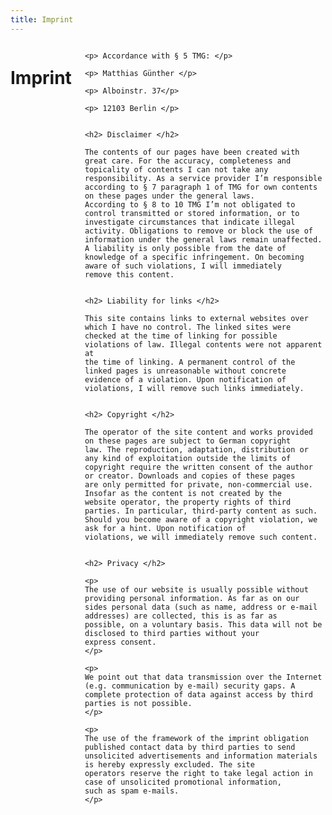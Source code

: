 ```yaml
---
title: Imprint
---
```

<div class="row">
  <div class="twelve columns">
    <h1>Imprint</h1>

    <p> Accordance with § 5 TMG: </p>

    <p> Matthias Günther </p>

    <p> Alboinstr. 37</p>

    <p> 12103 Berlin </p>


    <h2> Disclaimer </h2>

    The contents of our pages have been created with great care. For the accuracy, completeness and
    topicality of contents I can not take any responsibility. As a service provider I’m responsible
    according to § 7 paragraph 1 of TMG for own contents on these pages under the general laws.
    According to § 8 to 10 TMG I’m not obligated to control transmitted or stored information, or to
    investigate circumstances that indicate illegal activity. Obligations to remove or block the use of
    information under the general laws remain unaffected. A liability is only possible from the date of
    knowledge of a specific infringement. On becoming aware of such violations, I will immediately
    remove this content.


    <h2> Liability for links </h2>

    This site contains links to external websites over which I have no control. The linked sites were
    checked at the time of linking for possible violations of law. Illegal contents were not apparent at
    the time of linking. A permanent control of the linked pages is unreasonable without concrete
    evidence of a violation. Upon notification of violations, I will remove such links immediately.


    <h2> Copyright </h2>

    The operator of the site content and works provided on these pages are subject to German copyright
    law. The reproduction, adaptation, distribution or any kind of exploitation outside the limits of
    copyright require the written consent of the author or creator. Downloads and copies of these pages
    are only permitted for private, non-commercial use. Insofar as the content is not created by the
    website operator, the property rights of third parties. In particular, third-party content as such.
    Should you become aware of a copyright violation, we ask for a hint. Upon notification of
    violations, we will immediately remove such content.


    <h2> Privacy </h2>

    <p>
    The use of our website is usually possible without providing personal information. As far as on our
    sides personal data (such as name, address or e-mail addresses) are collected, this is as far as
    possible, on a voluntary basis. This data will not be disclosed to third parties without your
    express consent.
    </p>

    <p>
    We point out that data transmission over the Internet (e.g. communication by e-mail) security gaps. A
    complete protection of data against access by third parties is not possible.
    </p>

    <p>
    The use of the framework of the imprint obligation published contact data by third parties to send
    unsolicited advertisements and information materials is hereby expressly excluded. The site
    operators reserve the right to take legal action in case of unsolicited promotional information,
    such as spam e-mails.
    </p>
  </div>
</div>
